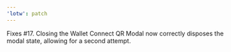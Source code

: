 ```yaml
---
'lotw': patch
---
```


Fixes #17. Closing the Wallet Connect QR Modal now correctly disposes the modal state, allowing for a second attempt.
